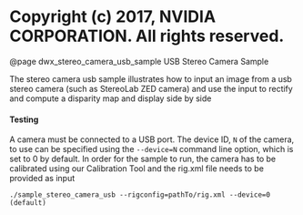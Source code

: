 # Copyright (c) 2017, NVIDIA CORPORATION.  All rights reserved.

@page dwx_stereo_camera_usb_sample USB Stereo Camera Sample

The stereo camera usb sample illustrates how to input an image from a usb stereo
camera (such as StereoLab ZED camera) and use the input to rectify and compute
a disparity map and display side by side

#### Testing

A camera must be connected to a USB port. The device ID, `N` of the camera, to
use can be specified using the `--device=N` command line option, which is set to
0 by default.
In order for the sample to run, the camera has to be calibrated using our 
Calibration Tool and the rig.xml file needs to be provided as input

    ./sample_stereo_camera_usb --rigconfig=pathTo/rig.xml --device=0 (default)

